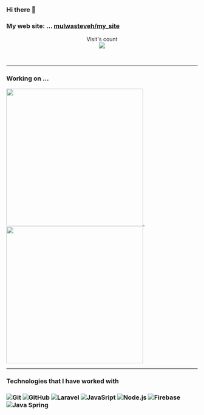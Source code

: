 ### Hi there 👋

### My web site: ... [mulwasteveh/my_site](#)



<p align="center"> 
  Visit's count<br>
  <img src="https://profile-counter.glitch.me/mulwasteveh/count.svg" />
</p>
<br>

<hr>

<h3 align="left"> Working on ...</h3>

<a href="https://github.com/mulwasteveh/Project1"> <img src="https://github-readme-stats.vercel.app/api/pin/?username=mulwasteveh&repo=Project1" width=360> </a> &nbsp; &nbsp; &nbsp; <a href="https://github.com/mulwasteveh/my_site"> <img src="https://github-readme-stats.vercel.app/api/pin/?username=mulwasteveh&repo=my_site" width=360> </a>

<hr>
<h3>Technologies that I have worked with<h3>

![Git](https://img.shields.io/badge/-Git-000000?style=flat&logo=git&logoColor=F05032)
![GitHub](https://img.shields.io/badge/-GitHub-000000?style=flat&logo=github&logoColor=FFFFFF)
![Laravel](https://img.shields.io/badge/-Laravel-000000?style=flat&logo=laravel&logoColor=FCC624)
![JavaSript](https://img.shields.io/badge/-JavaScript-000000?style=flat&logo=javascript&logoColor=339933)
![Node.js](https://img.shields.io/badge/-Node.js-000000?style=flat&logo=node.js&logoColor=339933)
![Firebase](https://img.shields.io/badge/-Firebase-000000?style=flat&logo=firebase&logoColor=61DAFB)
![Java Spring](https://img.shields.io/badge/-Spring-000000?style=flat&logo=spring&logoColor=6DB33F)

